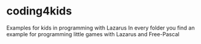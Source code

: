 # coding4kids
Examples for kids in programming with Lazarus
In every folder you find an example for programming little games with Lazarus and Free-Pascal
